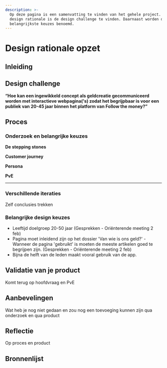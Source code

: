 ```yaml
---
description: >-
  Op deze pagina is een samenvatting te vinden van het gehele project. In de
  design rationale is de design challenge te vinden. Daarnaast worden de
  belangrijkste keuzes benoemd.
---
```


# Design rationale opzet

## **Inleiding**

## **Design challenge**

**“Hoe kan een ingewikkeld concept als geldcreatie gecommuniceerd worden met interactieve webpagina('s) zodat het begrijpbaar is voor een publiek van 20-45 jaar binnen het platform van Follow the money?”**

## **Proces**

### **Onderzoek en belangrijke keuzes**

**De stepping stones**

**Customer journey**

**Persona**

**PvE**

****

### **Verschillende iteraties**

Zelf conclusies trekken



### **Belangrijke design keuzes**

* Leeftijd doelgroep 20-50 jaar (Gesprekken - Oriënterende meeting 2 feb)
* Pagina moet inleidend zijn op het dossier 'Van wie is ons geld?' - Wanneer de pagina 'gebruikt' is moeten de meeste artikelen goed te begrijpen zijn. (Gesprekken - Oriënterende meeting 2 feb)
* Bijna de helft van de leden maakt vooral gebruik van de app.

## Validatie van je product

Komt terug op hoofdvraag en PvE

## Aanbevelingen

Wat heb je nog niet gedaan en zou nog een toevoeging kunnen zijn qua onderzoek en qua product

## Reflectie

Op proces en product

## Bronnenlijst
